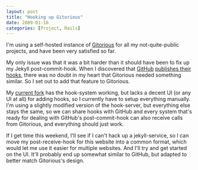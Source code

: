 ```yaml
---
layout: post
title: "Hooking up Gitorious"
date: 2009-01-16
categories: [Project, Rails]
---
```


I'm using a self-hosted instance of [Gitorious](http://gitorious.org) for all my not-quite-public projects, and have been very satisfied so far.

My only issue was that it was a bit harder than it should have been to fix up my Jekyll post-commit-hook. When I discovered that [GitHub](http://github.com) [publishes their hooks](http://github.com/pjhyett/github-services), there was no doubt in my heart that Gitorious needed something similar. So I set out to add that feature to Gitorious.

My [current fork](http://gitorious.org/projects/gitorious/repos/PerfectlyNormal-clone) has the hook-system working, but lacks a decent UI (or any UI at all) for adding hooks, so I currently have to setup everything manually. I'm using a slightly modified version of the hook-server, but everything else stays the same, so we can share hooks with GitHub and every system that's ready for dealing with GitHub's post-commit-hook can also receive calls from Gitorious, and everything should just work.

If I get time this weekend, I'll see if I can't hack up a jekyll-service, so I can move my post-receive-hook for this website into a common format, which would let me use it easier for multiple websites. And I'll try and get started on the UI. It'll probably end up somewhat similar to GitHub, but adapted to better match Gitorious's design.